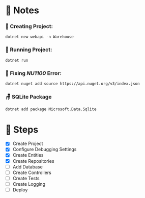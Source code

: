 # 📝 Notes

### 🎉 Creating Project:

```shell
dotnet new webapi -n Warehouse
```

### 🚀 Running Project:

```shell
dotnet run
```

### 🧨 Fixing **_NU1100_** Error:

```shell
dotnet nuget add source https://api.nuget.org/v3/index.json
```

### 🪑 SQLite Package

```shell
dotnet add package Microsoft.Data.Sqlite
```

# 👣 Steps

- [x] Create Project
- [x] Configure Debugging Settings
- [x] Create Entities
- [x] Create Repositories
- [ ] Add Database
- [ ] Create Controllers
- [ ] Create Tests
- [ ] Create Logging
- [ ] Deploy
